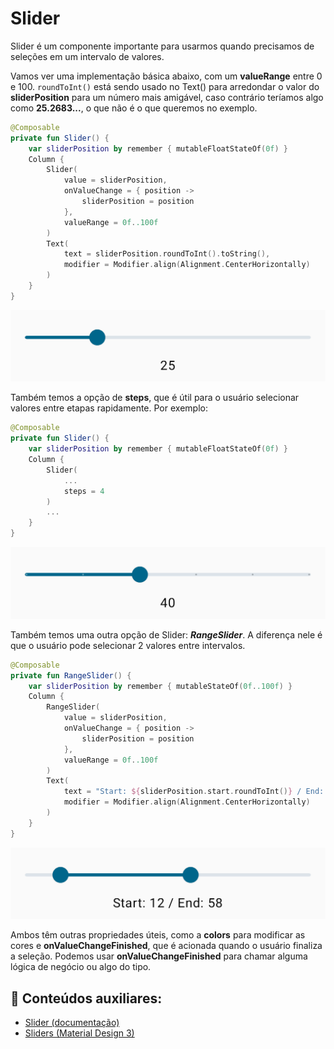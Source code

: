 # Slider

Slider é um componente importante para usarmos quando precisamos de seleções em um intervalo de valores.

Vamos ver uma implementação básica abaixo, com um **valueRange** entre 0 e 100. ```roundToInt()``` está sendo usado no Text() para arredondar o valor do **sliderPosition** para um número mais amigável, caso contrário teríamos algo como **25.2683...**, o que não é o que queremos no exemplo.

```kotlin
@Composable
private fun Slider() {
    var sliderPosition by remember { mutableFloatStateOf(0f) }
    Column {
        Slider(
            value = sliderPosition,
            onValueChange = { position ->
                sliderPosition = position
            },
            valueRange = 0f..100f
        )
        Text(
            text = sliderPosition.roundToInt().toString(),
            modifier = Modifier.align(Alignment.CenterHorizontally)
        )
    }
}
```

![Slider](slider/img-01.png)

Também temos a opção de **steps**, que é útil para o usuário selecionar valores entre etapas rapidamente. Por exemplo:

```kotlin
@Composable
private fun Slider() {
    var sliderPosition by remember { mutableFloatStateOf(0f) }
    Column {
        Slider(
            ...
            steps = 4
        )
        ...
    }
}
```

![Slider com steps](slider/img-02.png)

Também temos uma outra opção de Slider: ***RangeSlider***. A diferença nele é que o usuário pode selecionar 2 valores entre intervalos.

```kotlin
@Composable
private fun RangeSlider() {
    var sliderPosition by remember { mutableStateOf(0f..100f) }
    Column {
        RangeSlider(
            value = sliderPosition,
            onValueChange = { position ->
                sliderPosition = position
            },
            valueRange = 0f..100f
        )
        Text(
            text = "Start: ${sliderPosition.start.roundToInt()} / End: ${sliderPosition.endInclusive.roundToInt()}",
            modifier = Modifier.align(Alignment.CenterHorizontally)
        )
    }
}
```

![RangeSlider](slider/img-03.png)

Ambos têm outras propriedades úteis, como a **colors** para modificar as cores e **onValueChangeFinished**, que é acionada quando o usuário finaliza a seleção. Podemos usar **onValueChangeFinished** para chamar alguma lógica de negócio ou algo do tipo.

## :link: Conteúdos auxiliares:
- [Slider (documentação)](https://developer.android.com/jetpack/compose/components/slider)
- [Sliders (Material Design 3)](https://m3.material.io/components/sliders/overview)